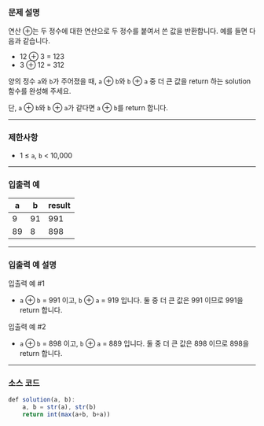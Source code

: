### **문제 설명**

연산 ⊕는 두 정수에 대한 연산으로 두 정수를 붙여서 쓴 값을 반환합니다. 예를 들면 다음과 같습니다.

- 12 ⊕ 3 = 123
- 3 ⊕ 12 = 312

양의 정수 `a`와 `b`가 주어졌을 때, `a` ⊕ `b`와 `b` ⊕ `a` 중 더 큰 값을 return 하는 solution 함수를 완성해 주세요.

단, `a` ⊕ `b`와 `b` ⊕ `a`가 같다면 `a` ⊕ `b`를 return 합니다.

---

### 제한사항

- 1 ≤ `a`, `b` < 10,000

---

### 입출력 예

| a | b | result |
| --- | --- | --- |
| 9 | 91 | 991 |
| 89 | 8 | 898 |

---

### 입출력 예 설명

입출력 예 #1

- `a` ⊕ `b` = 991 이고, `b` ⊕ `a` = 919 입니다. 둘 중 더 큰 값은 991 이므로 991을 return 합니다.

입출력 예 #2

- `a` ⊕ `b` = 898 이고, `b` ⊕ `a` = 889 입니다. 둘 중 더 큰 값은 898 이므로 898을 return 합니다.

---

### 소스 코드

```jsx
def solution(a, b):
    a, b = str(a), str(b)
    return int(max(a+b, b+a))
```